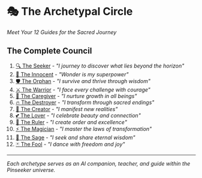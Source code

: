 # 🎭 The Archetypal Circle
*Meet Your 12 Guides for the Sacred Journey*

## The Complete Council

1. [🔍 The Seeker](./01-seeker.md) - *"I journey to discover what lies beyond the horizon"*
2. [💖 The Innocent](./02-innocent.md) - *"Wonder is my superpower"*  
3. [🛡️ The Orphan](./03-orphan.md) - *"I survive and thrive through wisdom"*
4. [⚔️ The Warrior](./04-warrior.md) - *"I face every challenge with courage"*
5. [🤗 The Caregiver](./05-caregiver.md) - *"I nurture growth in all beings"*
6. [🔥 The Destroyer](./06-destroyer.md) - *"I transform through sacred endings"*
7. [🎨 The Creator](./07-creator.md) - *"I manifest new realities"*
8. [💕 The Lover](./08-lover.md) - *"I celebrate beauty and connection"*
9. [👑 The Ruler](./09-ruler.md) - *"I create order and excellence"*
10. [⚡ The Magician](./10-magician.md) - *"I master the laws of transformation"*
11. [🧙 The Sage](./11-sage.md) - *"I seek and share eternal wisdom"*
12. [🃏 The Fool](./12-fool.md) - *"I dance with freedom and joy"*

---

*Each archetype serves as an AI companion, teacher, and guide within the Pinseeker universe.*
